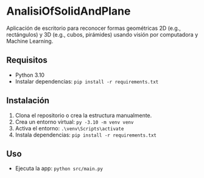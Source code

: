 # AnalisiOfSolidAndPlane

Aplicación de escritorio para reconocer formas geométricas 2D (e.g., rectángulos) y 3D (e.g., cubos, pirámides) usando visión por computadora y Machine Learning.

## Requisitos
- Python 3.10
- Instalar dependencias: `pip install -r requirements.txt`

## Instalación
1. Clona el repositorio o crea la estructura manualmente.
2. Crea un entorno virtual: `py -3.10 -m venv venv`
3. Activa el entorno: `.\venv\Scripts\activate`
4. Instala dependencias: `pip install -r requirements.txt`

## Uso
- Ejecuta la app: `python src/main.py`